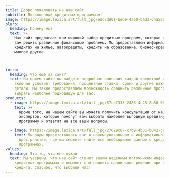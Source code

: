 ```yaml
---
title: Добро пожаловать на наш сайт.
subtitle: Посвященный кредитным программам!
image: https://image.lexica.art/full_jpg/edc7dd01-bed9-4a60-bad3-64a52bd3334d
blurb:
  heading: Почему мы?
  text: >+
    Наш сайт предлагает вам широкий выбор кредитных программ, которые помогут
    вам решить различные финансовые проблемы. Мы предоставляем информацию о
    кредитах на жилье, автокредиты, кредиты на образование, бизнес-кредиты и
    многое другое.



intro:
  heading: Что ещё за сайт?
  text: На нашем сайте вы найдете подробные описания каждой кредитной программы,
    включая условия, требования, процентные ставки, сроки и другие важные
    детали. Мы также предоставляем возможность сравнить различные программы и
    выбрать наиболее подходящую для вас.
products:
  - image: https://image.lexica.art/full_jpg/57ce7333-2486-4c25-8b50-00dea84cda31
    text: >+
      Кроме того, на нашем сайте вы можете получить консультации от наших
      экспертов, которые помогут вам выбрать наиболее выгодную кредитную
      программу и ответят на все ваши вопросы.

  - image: https://image.lexica.art/full_jpg/27629c07-c7b9-4b31-b042-c9d490dbf5e4
    text: Мы рады приветствовать вас в нашем уникальном и информативном
      пространстве, где вы сможете найти все необходимые данные о кредитных
      программах.
values:
  heading: Это то, что мне нужно
  text: Мы уверены, что наш сайт станет вашим надежным источником информации о
    кредитных программах и поможет вам принять правильное решение при выборе
    кредита. Спасибо, что выбрали нас!
---
```

